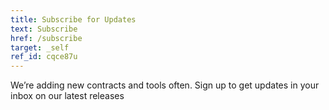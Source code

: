 ```yaml
---
title: Subscribe for Updates
text: Subscribe
href: /subscribe
target: _self
ref_id: cqce87u
---
```

We’re adding new contracts and tools often. Sign up to get updates in your inbox on our latest releases